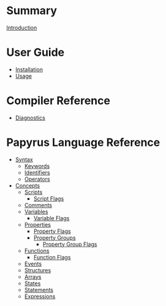 # Summary

[Introduction](./introduction.md)

# User Guide

- [Installation]()
- [Usage]()

# Compiler Reference

- [Diagnostics]()

# Papyrus Language Reference

- [Syntax]()
  - [Keywords]()
  - [Identifiers]()
  - [Operators]()
- [Concepts]()
  - [Scripts]()
    - [Script Flags]()
  - [Comments]()
  - [Variables]()
    - [Variable Flags]()
  - [Properties]()
    - [Property Flags]()
    - [Property Groups]()
      - [Property Group Flags]()
  - [Functions]()
    - [Function Flags]()
  - [Events]()
  - [Structures]()
  - [Arrays]()
  - [States]()
  - [Statements]()
  - [Expressions]()
